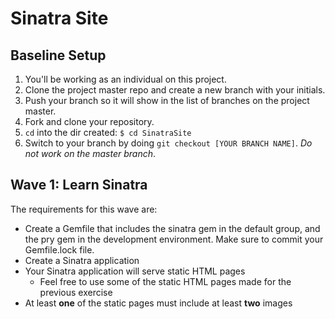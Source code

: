 # Sinatra Site

## Baseline Setup

1. You'll be working as an individual on this project.
1. Clone the project master repo and create a new branch with your initials.
1. Push your branch so it will show in the list of branches on the project master.
1. Fork and clone your repository.
1. `cd` into the dir created: `$ cd SinatraSite`
1. Switch to your branch by doing `git checkout [YOUR BRANCH NAME]`. *Do not work on the master branch*.

## Wave 1: Learn Sinatra

The requirements for this wave are:
  - Create a Gemfile that includes the sinatra gem in the default group, and the pry gem in the development environment. Make sure to commit your Gemfile.lock file.
  - Create a Sinatra application
  - Your Sinatra application will serve static HTML pages
    - Feel free to use some of the static HTML pages made for the previous exercise
  - At least **one** of the static pages must include at least **two** images

<!--
## Wave 2: Use CSS to apply style and struture to our website

The requirements for this wave are:
- Add `class` and/or `id` attributes to your html tags where appropriate
  - Use `class` names that semantically say what the content _is_, not what it looks like.
  - Remember that an `id` must be unique to the _page_.
- Use CSS to...
  - Fix the width of all your entire page to a predetermined size (I'd suggest 960px).
  - Center your content (the blocks, not the text) so that it remains in the middle of the page even if the browser size changes.
  - Add a background color to your repeating page headers and footers.
  - Style your headings (`<h1>`, `<h2>`, etc.) so they are visually distinct.
  - don't use `<br>` tags to separate content; apply `margin` and `padding` where appropriate to space out content.

## Wave 3: DRY up your markup by utilizing layouts and ERB

The requirements for this wave are:
- Extract the common elements of your html pages into a _layout_.
- Change your Sinatra app to serve ERB _views_ instead of static html.
- Extract your repeating `<header>` and `<footer>` code into a _partial_.
- Use ERB to include your _partial_ in your _layout_.
- Add and style a new page to your website using a Sinatra route and ERB view (content your choice).
- Include a copyright/copyleft statement in your website footer. Utilize Ruby/ERB to ensure the year of the notice will always be current.
-->
